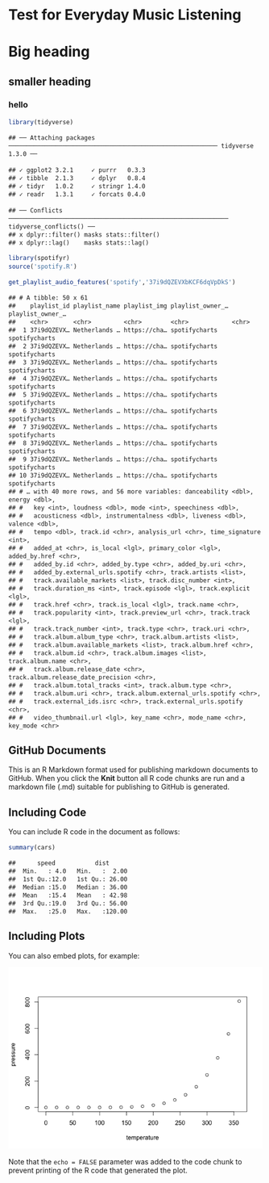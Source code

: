 Test for Everyday Music Listening
================

# Big heading

## smaller heading

### hello

``` r
library(tidyverse)
```

    ## ── Attaching packages ────────────────────────────────────────────────────────── tidyverse 1.3.0 ──

    ## ✓ ggplot2 3.2.1     ✓ purrr   0.3.3
    ## ✓ tibble  2.1.3     ✓ dplyr   0.8.4
    ## ✓ tidyr   1.0.2     ✓ stringr 1.4.0
    ## ✓ readr   1.3.1     ✓ forcats 0.4.0

    ## ── Conflicts ───────────────────────────────────────────────────────────── tidyverse_conflicts() ──
    ## x dplyr::filter() masks stats::filter()
    ## x dplyr::lag()    masks stats::lag()

``` r
library(spotifyr)
source('spotify.R')
```

``` r
get_playlist_audio_features('spotify','37i9dQZEVXbKCF6dqVpDkS')
```

    ## # A tibble: 50 x 61
    ##    playlist_id playlist_name playlist_img playlist_owner_… playlist_owner_…
    ##    <chr>       <chr>         <chr>        <chr>            <chr>           
    ##  1 37i9dQZEVX… Netherlands … https://cha… spotifycharts    spotifycharts   
    ##  2 37i9dQZEVX… Netherlands … https://cha… spotifycharts    spotifycharts   
    ##  3 37i9dQZEVX… Netherlands … https://cha… spotifycharts    spotifycharts   
    ##  4 37i9dQZEVX… Netherlands … https://cha… spotifycharts    spotifycharts   
    ##  5 37i9dQZEVX… Netherlands … https://cha… spotifycharts    spotifycharts   
    ##  6 37i9dQZEVX… Netherlands … https://cha… spotifycharts    spotifycharts   
    ##  7 37i9dQZEVX… Netherlands … https://cha… spotifycharts    spotifycharts   
    ##  8 37i9dQZEVX… Netherlands … https://cha… spotifycharts    spotifycharts   
    ##  9 37i9dQZEVX… Netherlands … https://cha… spotifycharts    spotifycharts   
    ## 10 37i9dQZEVX… Netherlands … https://cha… spotifycharts    spotifycharts   
    ## # … with 40 more rows, and 56 more variables: danceability <dbl>, energy <dbl>,
    ## #   key <int>, loudness <dbl>, mode <int>, speechiness <dbl>,
    ## #   acousticness <dbl>, instrumentalness <dbl>, liveness <dbl>, valence <dbl>,
    ## #   tempo <dbl>, track.id <chr>, analysis_url <chr>, time_signature <int>,
    ## #   added_at <chr>, is_local <lgl>, primary_color <lgl>, added_by.href <chr>,
    ## #   added_by.id <chr>, added_by.type <chr>, added_by.uri <chr>,
    ## #   added_by.external_urls.spotify <chr>, track.artists <list>,
    ## #   track.available_markets <list>, track.disc_number <int>,
    ## #   track.duration_ms <int>, track.episode <lgl>, track.explicit <lgl>,
    ## #   track.href <chr>, track.is_local <lgl>, track.name <chr>,
    ## #   track.popularity <int>, track.preview_url <chr>, track.track <lgl>,
    ## #   track.track_number <int>, track.type <chr>, track.uri <chr>,
    ## #   track.album.album_type <chr>, track.album.artists <list>,
    ## #   track.album.available_markets <list>, track.album.href <chr>,
    ## #   track.album.id <chr>, track.album.images <list>, track.album.name <chr>,
    ## #   track.album.release_date <chr>, track.album.release_date_precision <chr>,
    ## #   track.album.total_tracks <int>, track.album.type <chr>,
    ## #   track.album.uri <chr>, track.album.external_urls.spotify <chr>,
    ## #   track.external_ids.isrc <chr>, track.external_urls.spotify <chr>,
    ## #   video_thumbnail.url <lgl>, key_name <chr>, mode_name <chr>, key_mode <chr>

## GitHub Documents

This is an R Markdown format used for publishing markdown documents to
GitHub. When you click the **Knit** button all R code chunks are run and
a markdown file (.md) suitable for publishing to GitHub is generated.

## Including Code

You can include R code in the document as follows:

``` r
summary(cars)
```

    ##      speed           dist       
    ##  Min.   : 4.0   Min.   :  2.00  
    ##  1st Qu.:12.0   1st Qu.: 26.00  
    ##  Median :15.0   Median : 36.00  
    ##  Mean   :15.4   Mean   : 42.98  
    ##  3rd Qu.:19.0   3rd Qu.: 56.00  
    ##  Max.   :25.0   Max.   :120.00

## Including Plots

You can also embed plots, for example:

![](DataScienceEMLtekst_files/figure-gfm/pressure-1.png)<!-- -->

Note that the `echo = FALSE` parameter was added to the code chunk to
prevent printing of the R code that generated the plot.
